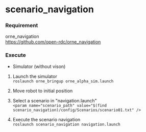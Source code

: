# scenario_navigation  

### Requirement  

orne_navigation  
https://github.com/open-rdc/orne_navigation  

### Execute  

- Simulator (without vison)  
1) Launch the simulator  
`roslaunch orne_bringup orne_alpha_sim.launch`

2) Move robot to initial position  

3) Select a scenario in "navigation.launch"  
`<param name="scenario_path" value="$(find scenario_navigation)/config/Scenarios/scenario01.txt" />`

4) Execute the scenario navigation  
`roslaunch scenario_navigation navigation.launch`
